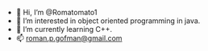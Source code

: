 - 👋 Hi, I’m @Romatomato1
- 👀 I’m interested in object oriented programming in java.
- 🌱 I’m currently learning C++.
- 📫 roman.p.gofman@gmail.com

<!---
Romatomato1/Romatomato1 is a ✨ special ✨ repository because its `README.md` (this file) appears on your GitHub profile.
You can click the Preview link to take a look at your changes.
--->
